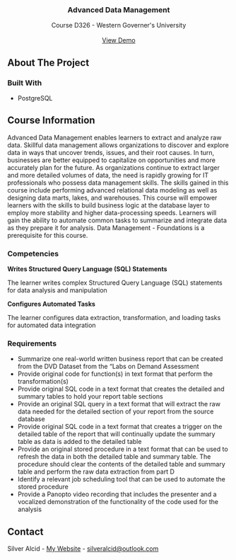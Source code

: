 <a id="readme-top"></a>

<h3 align="center">Advanced Data Management</h3>

  <p align="center">
    Course D326 - Western Governer's University
    <br />
    <br />
    <a href="https://github.com/github_username/repo_name">View Demo</a>
</div>


<!-- ABOUT THE PROJECT -->
## About The Project



### Built With

* PostgreSQL


## Course Information

Advanced Data Management enables learners to extract and analyze raw data. Skillful data management allows organizations to discover and explore data in ways that uncover trends, issues, and their root causes. In turn, businesses are better equipped to capitalize on opportunities and more accurately plan for the future. As organizations continue to extract larger and more detailed volumes of data, the need is rapidly growing for IT professionals who possess data management skills. The skills gained in this course include performing advanced relational data modeling as well as designing data marts, lakes, and warehouses. This course will empower learners with the skills to build business logic at the database layer to employ more stability and higher data-processing speeds. Learners will gain the ability to automate common tasks to summarize and integrate data as they prepare it for analysis. Data Management - Foundations is a prerequisite for this course.

### Competencies

**Writes Structured Query Language (SQL) Statements**

The learner writes complex Structured Query Language (SQL) statements for data analysis and manipulation

**Configures Automated Tasks**

The learner configures data extraction, transformation, and loading tasks for automated data integration

### Requirements

* Summarize one real-world written business report that can be created from the DVD Dataset from the “Labs on Demand Assessment
* Provide original code for function(s) in text format that perform the transformation(s)
* Provide original SQL code in a text format that creates the detailed and summary tables to hold your report table sections
* Provide an original SQL query in a text format that will extract the raw data needed for the detailed section of your report from the source database
* Provide original SQL code in a text format that creates a trigger on the detailed table of the report that will continually update the summary table as data is added to the detailed table
* Provide an original stored procedure in a text format that can be used to refresh the data in both the detailed table and summary table. The procedure should clear the contents of the detailed table and summary table and perform the raw data extraction from part D
* Identify a relevant job scheduling tool that can be used to automate the stored procedure
* Provide a Panopto video recording that includes the presenter and a vocalized demonstration of the functionality of the code used for the analysis



<!-- CONTACT -->
## Contact

Silver Alcid - [My Website](https://silveralcid.com) - silveralcid@outlook.com

